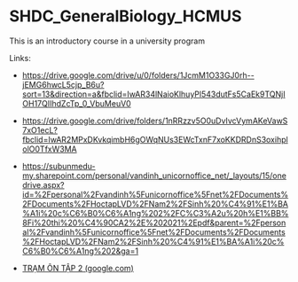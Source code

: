 # SHDC_GeneralBiology_HCMUS
This is an introductory course in a university program

Links:
* https://drive.google.com/drive/u/0/folders/1JcmM1O33GJ0rh--jEMG6hwcL5cjp_B6u?sort=13&direction=a&fbclid=IwAR34lNaioKlhuyPl543dutFs5CaEk9TQNjIOH17QIIhdZcTp_0_VbuMeuV0

* https://drive.google.com/drive/folders/1nRRzzv5O0uDvIvcVymAKeVawS7xO1ecL?fbclid=IwAR2MPxDKvkqimbH6gOWqNUs3EWcTxnF7xoKKDRDnS3oxihplolO0TfxW3MA

* https://subunmedu-my.sharepoint.com/personal/vandinh_unicornoffice_net/_layouts/15/onedrive.aspx?id=%2Fpersonal%2Fvandinh%5Funicornoffice%5Fnet%2FDocuments%2FDocuments%2FHoctapLVD%2FNam2%2FSinh%20%C4%91%E1%BA%A1i%20c%C6%B0%C6%A1ng%202%2FC%C3%A2u%20h%E1%BB%8Fi%20thi%20%C4%90CA2%2E%202021%2Epdf&parent=%2Fpersonal%2Fvandinh%5Funicornoffice%5Fnet%2FDocuments%2FDocuments%2FHoctapLVD%2FNam2%2FSinh%20%C4%91%E1%BA%A1i%20c%C6%B0%C6%A1ng%202&ga=1

* [TRẠM ÔN TẬP 2 (google.com)](https://docs.google.com/forms/d/e/1FAIpQLSdXct8PMS42PPkSRa86JAyJKbL5ZJl3Zf37eVCBljKEhaIsWg/viewscore?viewscore=AE0zAgAM_YpsBq_wJPAFXvDhmb1JYeS78ELWHg9CuN_L5eGB3t9afKYLl_Ragbz9SskpqzE&fbclid=IwAR3iH494NUjlfqa98r8IoMyMdr8oGUreJS4pw3MyCdxxH0ueyBW0ceCmIgc)


